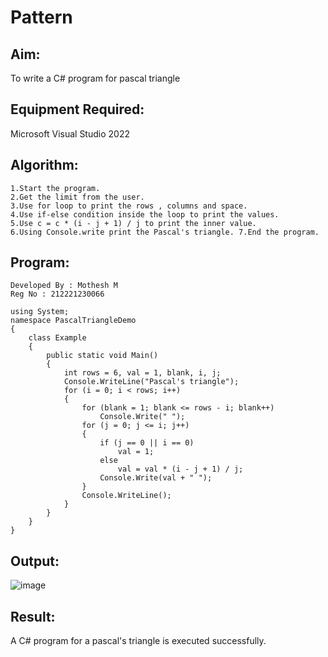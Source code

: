 # Pattern

## Aim:
To write a C# program for pascal triangle

## Equipment Required:
Microsoft Visual Studio 2022

## Algorithm:
```
1.Start the program. 
2.Get the limit from the user. 
3.Use for loop to print the rows , columns and space. 
4.Use if-else condition inside the loop to print the values. 
5.Use c = c * (i - j + 1) / j to print the inner value. 
6.Using Console.write print the Pascal's triangle. 7.End the program.
```

## Program:
```
Developed By : Mothesh M
Reg No : 212221230066
```
```
using System;
namespace PascalTriangleDemo
{
    class Example
    {
        public static void Main()
        {
            int rows = 6, val = 1, blank, i, j;
            Console.WriteLine("Pascal's triangle");
            for (i = 0; i < rows; i++)
            {
                for (blank = 1; blank <= rows - i; blank++)
                    Console.Write(" ");
                for (j = 0; j <= i; j++)
                {
                    if (j == 0 || i == 0)
                        val = 1;
                    else
                        val = val * (i - j + 1) / j;
                    Console.Write(val + " ");
                }
                Console.WriteLine();
            }
        }
    }
}
```

## Output:
![image](https://github.com/Mothesh-M127/C-Pattern/assets/94170892/7003665e-b102-40e4-840c-ecc729a4c103)


## Result:
A C# program for a pascal's triangle is executed successfully.
